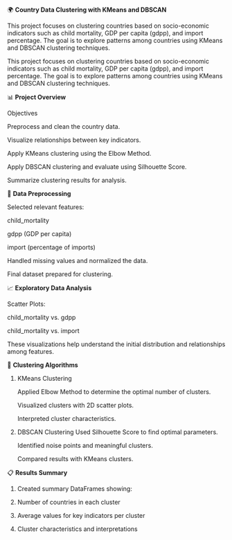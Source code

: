 🌍 **Country Data Clustering with KMeans and DBSCAN**

This project focuses on clustering countries based on socio-economic indicators such as child mortality, GDP per capita (gdpp), and import percentage. The goal is to explore patterns among countries using KMeans and DBSCAN clustering techniques.

This project focuses on clustering countries based on socio-economic indicators such as child mortality, GDP per capita (gdpp), and import percentage. The goal is to explore patterns among countries using KMeans and DBSCAN clustering techniques.

📊 **Project Overview**

Objectives

Preprocess and clean the country data.

Visualize relationships between key indicators.

Apply KMeans clustering using the Elbow Method.

Apply DBSCAN clustering and evaluate using Silhouette Score.

Summarize clustering results for analysis.

🧹 **Data Preprocessing**

Selected relevant features:

child_mortality

gdpp (GDP per capita)

import (percentage of imports)

Handled missing values and normalized the data.

Final dataset prepared for clustering.

📈 **Exploratory Data Analysis**

Scatter Plots:

child_mortality vs. gdpp

child_mortality vs. import

These visualizations help understand the initial distribution and relationships among features.

🧠 **Clustering Algorithms**

1. KMeans Clustering

   Applied Elbow Method to determine the optimal number of clusters.

   Visualized clusters with 2D scatter plots.

   Interpreted cluster characteristics.

2. DBSCAN Clustering
   Used Silhouette Score to find optimal parameters.

   Identified noise points and meaningful clusters.

   Compared results with KMeans clusters.

📋 **Results Summary**

1. Created summary DataFrames showing:

2. Number of countries in each cluster

3. Average values for key indicators per cluster

4. Cluster characteristics and interpretations

